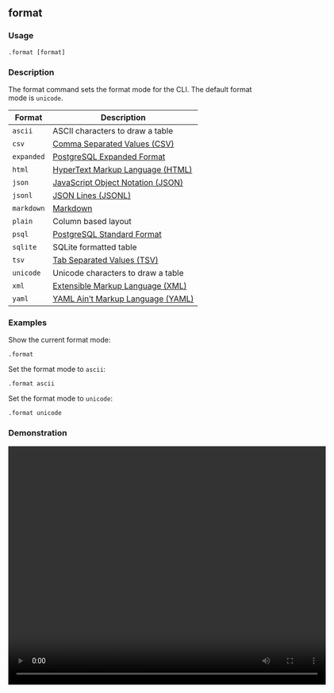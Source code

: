 ## format

### Usage

```text
.format [format]
```

### Description

The format command sets the format mode for the CLI. The default format mode is `unicode`.

| Format     | Description                                                                         |
|------------|-------------------------------------------------------------------------------------|
| `ascii`    | ASCII characters to draw a table                                                    |
| `csv`      | [Comma Separated Values (CSV)](https://www.ietf.org/rfc/rfc4180.txt)                |
| `expanded` | [PostgreSQL Expanded Format](https://www.postgresql.org/docs/current/app-psql.html) |
| `html`     | [HyperText Markup Language (HTML)](https://html.spec.whatwg.org/multipage/)         |
| `json`     | [JavaScript Object Notation (JSON)](https://datatracker.ietf.org/doc/html/rfc8259)  |
| `jsonl`    | [JSON Lines (JSONL)](https://jsonlines.org/)                                        |
| `markdown` | [Markdown](https://www.markdownguide.org/extended-syntax/#tables)                   |
| `plain`    | Column based layout                                                                 |
| `psql`     | [PostgreSQL Standard Format](https://www.postgresql.org/docs/current/app-psql.html) |
| `sqlite`   | SQLite formatted table                                                              |
| `tsv`      | [Tab Separated Values (TSV)](https://en.wikipedia.org/wiki/Tab-separated_values)    |
| `unicode`  | Unicode characters to draw a table                                                  |
| `xml`      | [Extensible Markup Language (XML)](https://www.w3.org/TR/xml11/)                    |
| `yaml`     | [YAML Ain’t Markup Language (YAML)](https://yaml.org/spec/1.2.2/)                   |

### Examples

Show the current format mode:

```text
.format
```

Set the format mode to `ascii`:

```text
.format ascii
```

Set the format mode to `unicode`:

```text
.format unicode
```

### Demonstration

<video width="640" height="480" controls>
  <source src="./demo.webm" type="video/webm">
  Your browser does not support the video tag.
</video>
